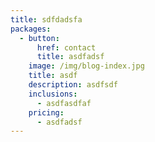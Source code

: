 ```yaml
---
title: sdfdadsfa
packages:
  - button:
      href: contact
      title: asdfadsf
    image: /img/blog-index.jpg
    title: asdf
    description: asdfsdf
    inclusions:
      - asdfasdfaf
    pricing:
      - asdfadsf
---
```


